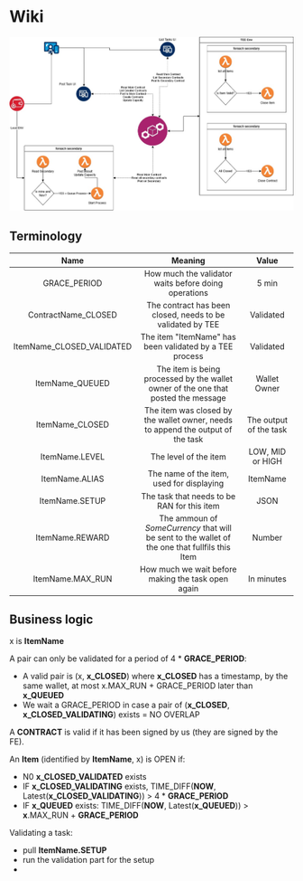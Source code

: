 # Wiki

![Diagram](files/images/Diagram.jpg "Diagram")

## Terminology

|          **Name**         	|                                           **Meaning**                                           	|        **Value**       	|
|:-------------------------:	|:-----------------------------------------------------------------------------------------------:	|:----------------------:	|
|        GRACE_PERIOD       	|                       How much the validator waits before doing operations                      	|          5 min         	|
|    ContractName_CLOSED    	|                    The contract has been closed, needs to be validated by TEE                   	|        Validated       	|
| ItemName_CLOSED_VALIDATED 	|                     The item "ItemName" has been validated by a TEE process                     	|        Validated       	|
|      ItemName_QUEUED      	|        The item is being processed by the wallet owner of the one that posted the message       	|      Wallet Owner      	|
|      ItemName_CLOSED      	|         The item was closed by the wallet owner, needs to append the output of the task         	| The output of the task 	|
|       ItemName.LEVEL      	|                                      The level of the item                                      	|    LOW, MID or HIGH    	|
|       ItemName.ALIAS      	|                            The name of the item, used for displaying                            	|        ItemName        	|
|       ItemName.SETUP      	|                           The task that needs to be RAN for this item                           	|          JSON          	|
|      ItemName.REWARD      	| The ammoun of *SomeCurrency* that will be sent to the wallet of the one that fullfils this Item 	|         Number         	|
|      ItemName.MAX_RUN     	|                        How much we wait before making the task open again                       	|       In minutes       	|

## Business logic

x is **ItemName**

A pair can only be validated for a period of 4 * **GRACE_PERIOD**:
- A valid pair is (x, **x_CLOSED**) where **x_CLOSED** has a timestamp, by the same wallet, at most x.MAX_RUN + GRACE_PERIOD later than **x_QUEUED**
- We wait a GRACE_PERIOD in case a pair of (**x_CLOSED**, **x_CLOSED_VALIDATING**) exists = NO OVERLAP

A **CONTRACT** is valid if it has been signed by us (they are signed by the FE).

An **Item** (identified by **ItemName**, x) is OPEN if:
- N0 **x_CLOSED_VALIDATED** exists
- IF **x_CLOSED_VALIDATING** exists, TIME_DIFF(**NOW**, Latest(**x_CLOSED_VALIDATING**)) > 4 * **GRACE_PERIOD**
- IF **x_QUEUED** exists: TIME_DIFF(**NOW**, Latest(**x_QUEUED**)) > **x**.MAX_RUN + **GRACE_PERIOD**


Validating a task:
- pull **ItemName.SETUP**
- run the validation part for the setup
- 